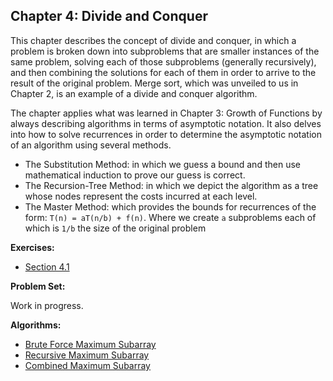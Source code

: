 ## Chapter 4: Divide and Conquer

This chapter describes the concept of divide and conquer, in which a problem is broken down into subproblems that are smaller instances of the same problem, solving each of those subproblems (generally recursively), and then combining the solutions for each of them in order to arrive to the result of the original problem. Merge sort, which was unveiled to us in Chapter 2, is an example of a divide and conquer algorithm.

The chapter applies what was learned in Chapter 3: Growth of Functions by always describing algorithms in terms of asymptotic notation. It also delves into how to solve recurrences in order to determine the asymptotic notation of an algorithm using several methods.

- The Substitution Method: in which we guess a bound and then use mathematical induction to prove our guess is correct.
- The Recursion-Tree Method: in which we depict the algorithm as a tree whose nodes represent the costs incurred at each level.
- The Master Method: which provides the bounds for recurrences of the form: `T(n) = aT(n/b) + f(n)`. Where we create `a` subproblems each of which is `1/b` the size of the original problem

**Exercises:**

- [Section 4.1](https://github.com/hillmandj/clrs-algorithms/blob/master/ch-4/4.1.md)

**Problem Set:**

Work in progress.

**Algorithms:**

- [Brute Force Maximum Subarray](https://github.com/hillmandj/clrs-algorithms/blob/master/ch-4/code/brute_force_maximum_subarray.rb)
- [Recursive Maximum Subarray](https://github.com/hillmandj/clrs-algorithms/blob/master/ch-4/code/maximum_subarray.rb)
- [Combined Maximum Subarray](https://github.com/hillmandj/clrs-algorithms/blob/master/ch-4/code/combined_maximum_subarray.rb)
